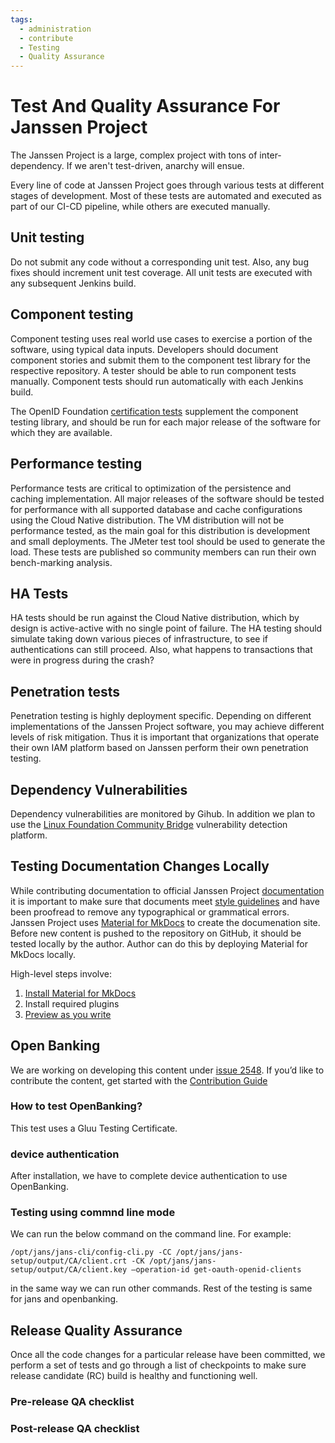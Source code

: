 ```yaml
---
tags:
  - administration
  - contribute
  - Testing
  - Quality Assurance
---
```


# Test And Quality Assurance For Janssen Project

The Janssen Project is a large, complex project with tons of inter-dependency.  If we aren't test-driven, anarchy will ensue.

Every line of code at Janssen Project goes through various tests at different stages of development. Most of these tests
are automated and executed as part of our CI-CD pipeline, while others are executed manually.

## Unit testing
Do not submit any code without a corresponding unit test. Also, any bug fixes should increment unit test coverage. 
All unit tests are executed with any subsequent Jenkins build.

## Component testing
Component testing uses real world use cases to exercise a portion of the software, using typical data inputs. 
Developers should document component stories and submit them to the component test library for the respective 
repository. A tester should be able to run component tests manually. Component tests should run automatically with each 
Jenkins build.

The OpenID Foundation [certification tests](https://openid.net/certification) supplement the component testing library, 
and should be run for each major release of the software for which they are available.

## Performance testing
Performance tests are critical to optimization of the persistence and caching implementation. 
All major releases of the software should be tested for performance with all supported database and cache 
configurations using the Cloud Native distribution. The VM distribution will not be performance tested, as the main 
goal for this distribution is development and small deployments. The JMeter test tool should be used to generate the 
load. These tests are published so community members can run their own bench-marking analysis.

## HA Tests
HA tests should be run against the Cloud Native distribution, which by design is active-active with no single point of 
failure. The HA testing should simulate taking down various pieces of infrastructure, to see if authentications can 
still proceed. Also, what happens to transactions that were in progress during the crash?

## Penetration tests
Penetration testing is highly deployment specific. Depending on different implementations of the Janssen Project 
software, you may achieve different levels of risk mitigation. Thus it is important that organizations that operate 
their own IAM platform based on Janssen perform their own penetration
testing.

## Dependency Vulnerabilities

Dependency vulnerabilities are monitored by Gihub. In addition we plan to use 
the [Linux Foundation Community Bridge](https://security.communitybridge.org) vulnerability detection platform.

## Testing Documentation Changes Locally

While contributing documentation to official Janssen Project [documentation](https://jans.io/docs/) it is important to make sure that documents meet [style guidelines](../CONTRIBUTING.md#documentation-style-guide) and have been proofread to remove any typographical or grammatical errors.
Janssen Project uses [Material for MkDocs](https://squidfunk.github.io/mkdocs-material/) to create the documenation site. Before new content is pushed to the repository on GitHub, it should be tested locally by the author. Author can do this by deploying Material for MkDocs locally.

High-level steps involve:

1. [Install Material for MkDocs](https://squidfunk.github.io/mkdocs-material/getting-started/#installation)
2. Install required plugins
3. [Preview as you write](https://squidfunk.github.io/mkdocs-material/creating-your-site/#previewing-as-you-write)

## Open Banking

We are working on developing this content under [issue 2548](https://github.com/JanssenProject/jans/issues/2548). If you’d like to contribute the content, get started with the [Contribution Guide](https://docs.jans.io/head/CONTRIBUTING/#contributing-to-the-documentation) 

### How to test OpenBanking?

This test uses a Gluu Testing Certificate.

### device authentication

After installation, we have to complete device authentication to use OpenBanking.

###  Testing using commnd line mode

We can run the below command on the command line. For example:

```
/opt/jans/jans-cli/config-cli.py -CC /opt/jans/jans-setup/output/CA/client.crt -CK /opt/jans/jans-setup/output/CA/client.key –operation-id get-oauth-openid-clients
```

in the same way we can run other commands. Rest of the testing is same for jans and openbanking.

## Release Quality Assurance

Once all the code changes for a particular release have been committed, we perform a set of tests and go through a list
of checkpoints to make sure release candidate (RC) build is healthy and functioning well.

### Pre-release QA checklist



### Post-release QA checklist

